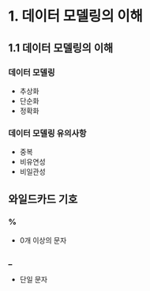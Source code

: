 # 1. 데이터 모델링의 이해
## 1.1 데이터 모델링의 이해
### 데이터 모델링
- 추상화
- 단순화
- 정확화
### 데이터 모델링 유의사항
- 중복
- 비유연성
- 비일관성
## 와일드카드 기호
### %
- 0개 이상의 문자
### _
- 단일 문자
